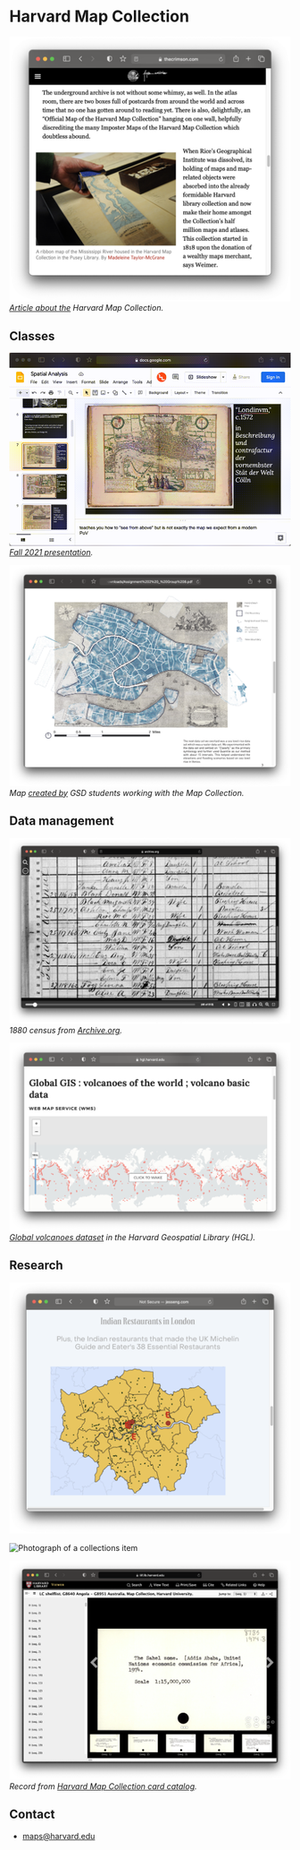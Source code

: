 # Harvard Map Collection

![Screenshot from an article about the Map Collection](media/intro.png)
*[Article about the](https://www.thecrimson.com/article/2016/4/21/map-collections/) Harvard Map Collection.* 

## Classes
![Animation of presentation given to GSD students](media/spatial-analysis.gif)
*[Fall 2021 presentation](https://docs.google.com/presentation/d/141irEQNA3_SAY2sWqDPoZAheSil0gZZR7yfGWNJhVKg/edit#slide=id.gea70bf8953_0_22).* 

![Map created by GSD students](media/spatial-analysis.png)
*Map [created by](https://mapping.share.library.harvard.edu/blog/2021/vis-2128/) GSD students working with the Map Collection.* 


## Data management

![Screenshot from 1880 census](media/1880-census.png)
*1880 census from [Archive.org](https://archive.org/details/10thcensus0561unit/page/n45/mode/2up?view=theater).* 


![Screenshot from Harvard Geospatial Library](media/volcanoes.png)
*[Global volcanoes dataset](https://hgl.harvard.edu/catalog/harvard-glb-volc) in the Harvard Geospatial Library (HGL).* 



## Research
![Student project map showing Indian restaurants in London](media/jess-map.png)

![Photograph of a collections item](media/restaurant.png)

![Screenshot from Harvard online library catalog](media/climate-reactions.png)
*Record from  [Harvard Map Collection card catalog](https://iiif.lib.harvard.edu/manifests/view/drs:45555303$402i).* 

## Contact

- maps@harvard.edu
